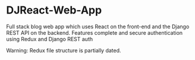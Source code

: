 # DJReact-Web-App

Full stack blog web app which uses React on the front-end and the Django REST API on the backend.
Features complete and secure authentication using Redux and Django REST auth

Warning: Redux file structure is partially dated.
